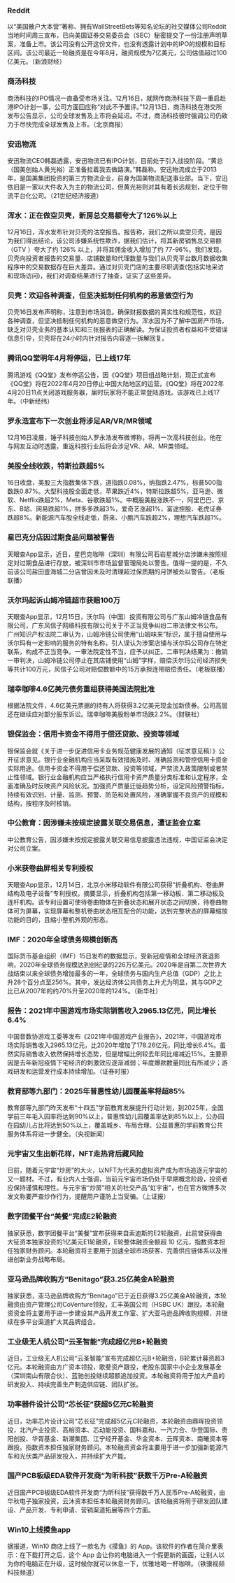 ### Reddit
以“美国散户大本营”著称、拥有WallStreetBets等知名论坛的社交媒体公司Reddit当地时间周三宣布，已向美国证券交易委员会（SEC）秘密提交了一份注册声明草案，准备上市。该公司没有公开这份文件，也没有透露计划中的IPO的规模和目标区间。该公司最近一轮融资是在今年8月，融资规模为7亿美元，公司估值超过100亿美元。（新浪财经）
### 商汤科技
商汤科技的IPO情况一直备受市场关注。12月16日，就网传商汤科技下周一重启赴港IPO计划一事，公司方面回应称“对此不予置评。”12月13日，商汤科技在港交所发布公告显示，公司全球发售及上市将会延迟。不过，商汤科技彼时强调公司仍致力于尽快完成全球发售及上市。（北京商报）
### 安迅物流
安迅物流CEO韩磊透露，安迅物流已有IPO计划，目前处于引入战投阶段。“黄总（国美创始人黄光裕）正准备拉着我去做路演。”韩磊称。安迅物流成立于2013年，是国美集团投资的第三方物流企业，前身为国美物流配送事业部。当下，安迅依旧是一家以大件收入为主的物流公司，但黄光裕则对其有着长远规划，定位于物流平台化公司。（21世纪经济报道）
### 浑水：正在做空贝壳，新房总交易额夸大了126％以上
12月16日，浑水发布针对贝壳的沽空报告。报告称，我们之所以卖空贝壳，是因为我们得出结论，该公司涉嫌系统性欺诈，据我们估计，将其新房销售总交易额（GTV ）夸大了约 126% 以上，并将其佣金收入增加了约 77-96%。我们发现，贝壳向投资者报告的交易量、店铺数量和代理数量与我们从贝壳平台数月数据收集程序中的交易数据存在巨大差异。通过对贝壳门店的主要尽职调查(包括实地采访和现场访问)，我们对调查结果进行了抽查，证实了这些差异。
### 贝壳：欢迎各种调查，但坚决抵制任何机构的恶意做空行为
贝壳16日发布声明称，注意到市场消息。确保财报数据的真实性和规范性，欢迎各种调查，但坚决抵制任何机构的恶意做空行为。浑水因为不了解中国房产市场，缺乏对贝壳业务的基本认知和三张报表的正确解读。为保证投资者权益和不受错误信息引导，贝壳将在24小时内针对报告内容逐一拆解回复。
### 腾讯QQ堂明年4月将停运，已上线17年
腾讯游戏《QQ堂》发布停运公告，因《QQ堂》项目组战略计划，现正式宣布《QQ堂》将在2022年4月20日停止中国大陆地区的运营。《QQ堂》将在2022年4月20日11点关闭游戏服务器，届时玩家将不能正常登陆游戏。该游戏已上线17年。（中新经纬）
### 罗永浩宣布下一次创业将涉足AR/VR/MR领域
12月16日凌晨，锤子科技创始人罗永浩发布微博称，将再一次高科技创业。他在与网友互动时透露，重返科技行业后将会涉足VR、AR、MR类领域。
### 美股全线收跌，特斯拉跌超5%
16日收盘，美股三大指数集体下跌，道指跌0.08%，纳指跌2.47%，标普500指数跌0.87%。大型科技股全面走低，苹果跌近4%，特斯拉跌超5%，亚马逊、微软、Netflix跌超2%，Meta、谷歌跌超1%。中概股美股涨跌不一，阿里巴巴、京东、B站、网易跌超1%，拼多多跌超3%，爱奇艺涨超1%，富途控股、老虎证券跌超8%。新能源汽车股全线走低，蔚来、小鹏汽车跌超2%，理想汽车跌超1%。
### 星巴克分店因过期食品问题被警告
天眼查App显示，近日，星巴克咖啡（深圳）有限公司石岩星城分店涉嫌未按照规定对过期食品进行存放，被深圳市市场监督管理局处以警告。值得一提的是，不久前该公司盐田壹海城二分店曾因未及时清理超过保质期的月饼被处以警告。（老板联播）
### 沃尔玛起诉山姆冷链超市获赔100万
天眼查App显示，12月15日，沃尔玛（中国）投资有限公司与广东山姆冷链食品有限公司，广东风信子网络科技有限公司关于不正当竞争纠纷二审法律文书公布。
广州知识产权法院二审认为，山姆冷链公司使用“山姆味来”标识，属于擅自使用与沃尔玛有一定影响的服务的特有名称，引人误认为涉案店铺与沃尔玛公司存在特定联系，构成不正当竞争。一审法院定性不当，应予以纠正。二审判决结果为：撤销一审判决，山姆冷链公司停止在其店铺使用“山姆”字样，赔偿沃尔玛公司经济损失等共计100万元，风信子公司对赔偿数额中的15万承担连带赔偿责任。（老板联播）
### 瑞幸咖啡4.6亿美元债务重组获得美国法院批准
根据法院文件，4.6亿美元票据的持有人将获得3.2亿美元现金加新债券。公司高层还在继续应对部分股东诉讼。瑞幸咖啡美股粉单市场跌2.2%。（财联社）
### 银保监会：信用卡资金不得用于偿还贷款、投资等领域
银保监会就《关于进一步促进信用卡业务规范健康发展的通知（征求意见稿）》公开征求意见。银行业金融机构应当采取有效措施及时、准确监测和管控信用卡资金实际用途。信用卡资金不得用于偿还贷款、投资等领域，严禁流入政策限制或者禁止性领域。银行业金融机构应当严格执行信用卡资产质量分类标准和认定程序，全面准确及时反映资产风险状况。加强资产质量迁徙趋势分析，设定风险预警指标，持续有效识别、计量、监测、预警、防范和处置风险，准确掌握不良资产的规模和结构，按程序及时核销。
### 中公教育：因涉嫌未按规定披露关联交易信息，遭证监会立案
中公教育公告，因涉嫌未按规定披露关联交易信息披露违法违规，中国证监会决定对公司立案。
### 小米获卷曲屏相关专利授权
天眼查App显示，12月14日，北京小米移动软件有限公司获得“折叠机构、卷曲屏结构及电子设备”专利授权。摘要显示，折叠机构包括第一移动板、第二移动板及连杆机构。该专利设置可使待卷曲物体在折叠状态和展开状态之间切换，待卷曲物体可为屏幕，实现屏幕和整机卷曲状态相互配合的功能，达到完整状态的屏幕缩放功能的目的，且缩小整机外观的形态。
### IMF：2020年全球债务规模创新高
国际货币基金组织（IMF）15日发布的数据显示，受新冠疫情和全球经济衰退影响，2020年全球债务规模达到创纪录的226万亿美元。2020年是自第二次世界大战结束以来全球债务增加最多的一年，全球债务与国内生产总值（GDP）之比上升28个百分点至256%。其中，发达经济体公共债务上升尤为明显，其与GDP之比已从2007年的约70%升至2020年的124%。（新华社）
### 报告：2021年中国游戏市场实际销售收入2965.13亿元，同比增长6.4%
中国音数协游戏工委等发布《2021年中国游戏产业报告》，2021年，中国游戏市场实际销售收入2965.13亿元，比2020年增加了178.26亿元，同比增长6.4%。虽然实际销售收入依然保持增长态势，但是增幅比例较去年同比缩减近15%。主要原因是去年新冠疫情下宅经济的刺激效应逐渐减弱；年度爆款数量同比有所减少；游戏研发和运营发行成本持续增加。（证券时报）
### 教育部等九部门：2025年普惠性幼儿园覆盖率将超85%
教育部等九部门昨天发布“十四五”学前教育发展提升行动计划，到2025年，全国学前三年毛入园率将达到90%以上，普惠性幼儿园覆盖率达到85%以上，公办园在园幼儿占比将达到50%以上，覆盖城乡、布局合理、公益普惠的学前教育公共服务体系将进一步健全。（央视新闻）
### 元宇宙又生出新花样，NFT走热背后藏风险
日前，随着元宇宙“炒房”的大火，以NFT为代表的虚拟资产成为市场追逐元宇宙的又一题材。不过，有业内人士强调，当前元宇宙市场仍处于早期概念阶段，投资者应保持谨慎和理性。与元宇宙“炒房”相关的社交产品“虹宇宙”，也在官方微博多次发文称要严查炒作行为，提醒用户谨防上当受骗。（上证报）
### 数字团餐平台“美餐”完成E2轮融资
独家获悉，数字团餐平台“美餐”宣布获得来自索迪斯的E2轮融资，此前曾获得由大钲资本独家投资的1亿美元E1轮融资，E轮整体融资金额超 10 亿元，指数资本担任独家财务顾问。本轮融资将主要用于加速全球市场获客、完善供应链体系以及推进创新业务战略布局。
### 亚马逊品牌收购方“Benitago”获3.25亿美金A轮融资
独家获悉，亚马逊品牌收购方“Benitago”已于近日获得3.25亿美金A轮融资，本轮融资由资产管理公司CoVenture领投，汇丰英国公司（HSBC UK）跟投。本轮融资资金将主要用于进一步建设其产品开发工作室、扩大亚马逊品牌收购规模，并继续在多平台渠道扩大其品牌组合。
### 工业级无人机公司“云圣智能”完成超亿元B+轮融资
近日，工业级无人机公司“云圣智能”宣布完成超亿元B+轮融资，B轮累计募资超3亿元。本轮融资由方广资本领投，歌斐资产跟投，老股东国家中小企业发展基金（深圳南山有限合伙）、蓝驰创投继续超额追加投资。本轮融资将用于加大产品的研发投入、持续完善生产制造供应链、团队扩张。
### 功率器件设计公司“芯长征”获超5亿元C轮融资
近日，功率芯片设计公司“芯长征”完成超5亿元C轮融资，本轮融资由鼎晖投资领投，北汽产业投资、高榕资本、芯动能投资、国科嘉和、一汽力合、华登国际、贵阳创投、华胥基金、新潮集团、江宁经开基金、华金资本、云晖资本、南曦资本等跟投。指数资本担任独家财务顾问。本轮融资资金将主要用于进一步加强新能源汽车和光伏类产品研发投入，并持续扩大产能。
### 国产PCB板级EDA软件开发商“为昕科技”获数千万Pre-A轮融资
近日国产PCB板级EDA软件开发商“为昕科技”获得数千万人民币Pre-A轮融资，由华秋电子独家投资，云沐资本担任本轮融资财务顾问。该轮融资将用于研发团队建设、产品开发、专利申请、营销渠道拓展等四个方面。
### Win10上线摸鱼app
据报道，Win10 商店上线了一款名为《摸鱼》的 App。该软件的作者在简介里表示：在下载打开之后，这个 App 会让你的电脑进入一个假更新的画面，让别人以为你的电脑正在升级，这时候你就可以休息一下，优雅地喝一杯咖啡。（铁骥视频科技频道）
